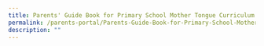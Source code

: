 ```yaml
---
title: Parents' Guide Book for Primary School Mother Tongue Curriculum
permalink: /parents-portal/Parents-Guide-Book-for-Primary-School-Mother-Tongue-Curriculum/
description: ""
---
```

